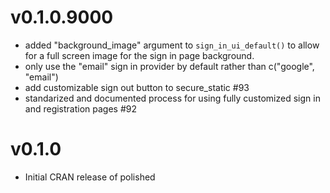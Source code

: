 # v0.1.0.9000

- added "background_image" argument to `sign_in_ui_default()` to allow for a full screen image for the sign in page background. 
- only use the "email" sign in provider by default rather than c("google", "email")
- add customizable sign out button to secure_static #93
- standarized and documented process for using fully customized sign in and registration pages #92

# v0.1.0

- Initial CRAN release of polished
